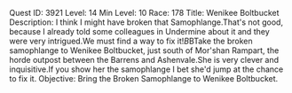 Quest ID: 3921
Level: 14
Min Level: 10
Race: 178
Title: Wenikee Boltbucket
Description: I think I might have broken that Samophlange.That's not good, because I already told some colleagues in Undermine about it and they were very intrigued.We must find a way to fix it!$B$BTake the broken samophlange to Wenikee Boltbucket, just south of Mor'shan Rampart, the horde outpost between the Barrens and Ashenvale.She is very clever and inquisitive.If you show her the samophlange I bet she'd jump at the chance to fix it.
Objective: Bring the Broken Samophlange to Wenikee Boltbucket.
